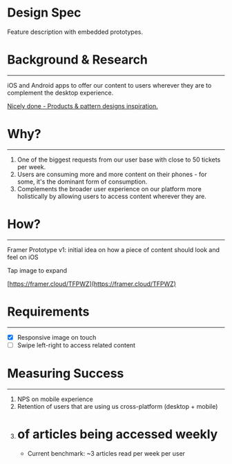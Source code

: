 # Design Spec

Feature description with embedded prototypes.

# Background & Research

---

iOS and Android apps to offer our content to users wherever they are to complement the desktop experience.

[Nicely done - Products & pattern designs inspiration.](http://nicelydone.club/patterns)

# Why?

---

1. One of the biggest requests from our user base with close to 50 tickets per week.
2. Users are consuming more and more content on their phones - for some, it's the dominant form of consumption.
3. Complements the broader user experience on our platform more holistically by allowing users to access content wherever they are.

# How?

---

Framer Prototype v1: initial idea on how a piece of content should look and feel on iOS

Tap image to expand 

[https://framer.cloud/TFPWZ](https://framer.cloud/TFPWZ)

# Requirements

---

- [x]  Responsive image on touch
- [ ]  Swipe left-right to access related content

# Measuring Success

---

1. NPS on mobile experience
2. Retention of users that are using us cross-platform (desktop + mobile)
3. # of articles being accessed weekly
    - Current benchmark: ~3 articles read per week per user